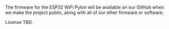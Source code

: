 The firmware for the ESP32 WiFi Pylon will be available on our GitHub when we make the project public, along with all of our other firmware or software.

License TBD.